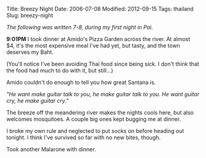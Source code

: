 Title: Breezy Night
Date: 2006-07-08
Modified: 2012-09-15
Tags: thailand
Slug: breezy-night

<em>The following was written 7-8, during my first night in Pai.</em>

<strong>9:01PM</strong>
I took dinner at Amido's Pizza Garden across the river. At almost $4, it's the most expensive meal I've had yet, but tasty, and the town deserves my Baht.

(You'll notice I've been avoiding Thai food since being sick. I don't think that the food had much to do with it, but still...)

Amido couldn't do enough to tell you how great Santana is.

<em>"He want make guitar talk to you, he make guitar talk to you. He want guitar cry, he make guitar cry."</em>

The breeze off the meandering river makes the nights cools here, but also welcomes mosquitoes. A couple big ones kept bugging me at dinner.

I broke my own rule and neglected to put socks on before heading out tonight. I think I've survived so far with no new bites, though.

Took another Malarone with dinner.
